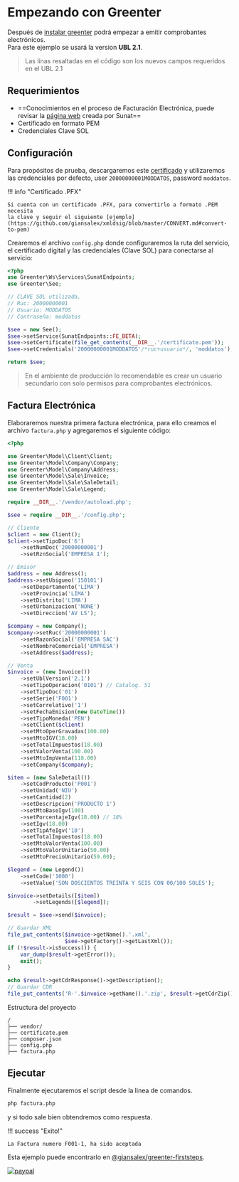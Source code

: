 # Empezando con Greenter

Después de [instalar greenter](/#instalacion) podrá empezar a emitir comprobantes electrónicos.  
Para este ejemplo se usará la version **UBL 2.1**.
> Las línas resaltadas en el código son los nuevos campos requeridos en el UBL 2.1

## Requerimientos
- ==Conocimientos en el proceso de Facturación Electrónica, puede revisar la [página web](http://cpe.sunat.gob.pe/) creada por Sunat==
- Certificado en formato PEM
- Credenciales Clave SOL

## Configuración
Para propósitos de prueba, descargaremos este [certificado](https://raw.githubusercontent.com/giansalex/xmldsig/master/tests/certificate.pem) y utilizaremos las
credenciales por defecto, user `20000000001MODDATOS`, password `moddatos`.

!!! info "Certificado .PFX"

    Si cuenta con un certificado .PFX, para convertirlo a formato .PEM necesita
    la clave y seguir el siguiente [ejemplo](https://github.com/giansalex/xmldsig/blob/master/CONVERT.md#convert-to-pem)
    
Crearemos el archivo `config.php` donde configuraremos la ruta del servicio, el certificado digital y las credenciales (Clave SOL) para conectarse al servicio:
```php
<?php
use Greenter\Ws\Services\SunatEndpoints;
use Greenter\See;

// CLAVE SOL utilizada.
// Ruc: 20000000001
// Usuario: MODDATOS
// Contraseña: moddatos

$see = new See();
$see->setService(SunatEndpoints::FE_BETA);
$see->setCertificate(file_get_contents(__DIR__.'/certificate.pem'));
$see->setCredentials('20000000001MODDATOS'/*ruc+usuario*/, 'moddatos');

return $see;
```
> En el ambiente de producción lo recomendable es crear un usuario secundario con solo permisos para comprobantes electrónicos.

## Factura Electrónica

Elaboraremos nuestra primera factura electrónica, para ello creamos el archivo `factura.php` y agregaremos el siguiente código:
```php hl_lines="37 38 47 48 57 58 61"
<?php

use Greenter\Model\Client\Client;
use Greenter\Model\Company\Company;
use Greenter\Model\Company\Address;
use Greenter\Model\Sale\Invoice;
use Greenter\Model\Sale\SaleDetail;
use Greenter\Model\Sale\Legend;

require __DIR__.'/vendor/autoload.php';

$see = require __DIR__.'/config.php';

// Cliente
$client = new Client();
$client->setTipoDoc('6')
    ->setNumDoc('20000000001')
    ->setRznSocial('EMPRESA 1');

// Emisor
$address = new Address();
$address->setUbigueo('150101')
    ->setDepartamento('LIMA')
    ->setProvincia('LIMA')
    ->setDistrito('LIMA')
    ->setUrbanizacion('NONE')
    ->setDireccion('AV LS');

$company = new Company();
$company->setRuc('20000000001')
    ->setRazonSocial('EMPRESA SAC')
    ->setNombreComercial('EMPRESA')
    ->setAddress($address);

// Venta
$invoice = (new Invoice())
    ->setUblVersion('2.1')
    ->setTipoOperacion('0101') // Catalog. 51
    ->setTipoDoc('01')
    ->setSerie('F001')
    ->setCorrelativo('1')
    ->setFechaEmision(new DateTime())
    ->setTipoMoneda('PEN')
    ->setClient($client)
    ->setMtoOperGravadas(100.00)
    ->setMtoIGV(18.00)
    ->setTotalImpuestos(18.00)
    ->setValorVenta(100.00)
    ->setMtoImpVenta(118.00)
    ->setCompany($company);

$item = (new SaleDetail())
    ->setCodProducto('P001')
    ->setUnidad('NIU')
    ->setCantidad(2)
    ->setDescripcion('PRODUCTO 1')
    ->setMtoBaseIgv(100)
    ->setPorcentajeIgv(18.00) // 18%
    ->setIgv(18.00)
    ->setTipAfeIgv('10')
    ->setTotalImpuestos(18.00)
    ->setMtoValorVenta(100.00)
    ->setMtoValorUnitario(50.00)
    ->setMtoPrecioUnitario(59.00);

$legend = (new Legend())
    ->setCode('1000')
    ->setValue('SON DOSCIENTOS TREINTA Y SEIS CON 00/100 SOLES');

$invoice->setDetails([$item])
        ->setLegends([$legend]);

$result = $see->send($invoice);

// Guardar XML
file_put_contents($invoice->getName().'.xml',
                  $see->getFactory()->getLastXml());
if (!$result->isSuccess()) {
    var_dump($result->getError());
    exit();
}

echo $result->getCdrResponse()->getDescription();
// Guardar CDR
file_put_contents('R-'.$invoice->getName().'.zip', $result->getCdrZip());
```

Estructura del proyecto

```text
/
├── vendor/
├── certificate.pem
├── composer.json
├── config.php
├── factura.php

```

## Ejecutar
Finalmente ejecutaremos el script desde la linea de comandos.
```bash
php factura.php
```
y si todo sale bien obtendremos como respuesta.  

!!! success "Exito!"

    La Factura numero F001-1, ha sido aceptada

Esta ejemplo puede encontrarlo en [@giansalex/greenter-firststeps](https://github.com/giansalex/greenter-firststeps).

[![paypal](https://www.paypalobjects.com/en_US/i/btn/btn_donateCC_LG.gif)](https://www.paypal.com/cgi-bin/webscr?cmd=_s-xclick&hosted_button_id=WSYJNMDD6D79W)

